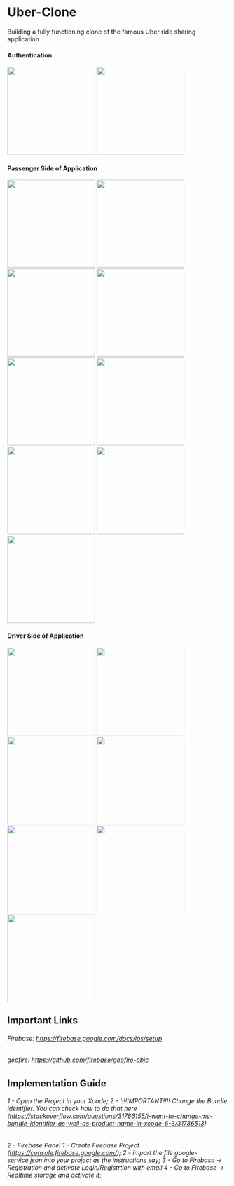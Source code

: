 # Uber-Clone
Building a fully functioning clone of the famous Uber ride sharing application


#### Authentication
<p float="left">
  <img src="https://raw.githubusercontent.com/Mohaaaa2012/Uber-Clone/master/ScreenShots/1-Login.jpeg" width="200" />
  <img src="https://raw.githubusercontent.com/Mohaaaa2012/Uber-Clone/master/ScreenShots/2-%20Signup.jpeg" width="200" />
</p>

#### Passenger Side of Application
<p float="left">
  <img src="https://raw.githubusercontent.com/Mohaaaa2012/Uber-Clone/master/ScreenShots/4-Passenger%20Home%20screen.jpeg" width="200" />
  <img src="https://raw.githubusercontent.com/Mohaaaa2012/Uber-Clone/master/ScreenShots/5-Side%20menu.jpeg" width="200" />
  <img src="https://raw.githubusercontent.com/Mohaaaa2012/Uber-Clone/master/ScreenShots/6-Settings%20Screen.jpeg" width="200" />
  <img src="https://raw.githubusercontent.com/Mohaaaa2012/Uber-Clone/master/ScreenShots/7-Input%20Ride%20screen.jpeg" width="200" />
  <img src="https://raw.githubusercontent.com/Mohaaaa2012/Uber-Clone/master/ScreenShots/8-Search%20for%20destination.jpeg" width="200" />
  <img src="https://raw.githubusercontent.com/Mohaaaa2012/Uber-Clone/master/ScreenShots/9-Passenger%20Request%20Ride.jpeg" width="200" />
  <img src="https://raw.githubusercontent.com/Mohaaaa2012/Uber-Clone/master/ScreenShots/10-Searching%20for%20driver.jpeg" width="200" />
  <img src="https://raw.githubusercontent.com/Mohaaaa2012/Uber-Clone/master/ScreenShots/13-Passenger%20waiting%20for%20driver.jpeg" width="200" />
  <img src="https://raw.githubusercontent.com/Mohaaaa2012/Uber-Clone/master/ScreenShots/18-Trip%20has%20been%20completed.jpeg" width="200" />
</p>

#### Driver Side of Application
<p float="left">
  <img src="https://raw.githubusercontent.com/Mohaaaa2012/Uber-Clone/master/ScreenShots/3-Driver%20Home%20screen.jpeg" width="200" />
  <img src="https://raw.githubusercontent.com/Mohaaaa2012/Uber-Clone/master/ScreenShots/11-Driver%20Accepting%20Screen.jpeg" width="200" />
  <img src="https://raw.githubusercontent.com/Mohaaaa2012/Uber-Clone/master/ScreenShots/12-Driver%20route%20to%20passenger.jpeg" width="200" />
  <img src="https://raw.githubusercontent.com/Mohaaaa2012/Uber-Clone/master/ScreenShots/14-Driver%20arrived%20to%20passenger.jpeg" width="200" />
  <img src="https://raw.githubusercontent.com/Mohaaaa2012/Uber-Clone/master/ScreenShots/15-Driver%20starts%20the%20trip.jpeg" width="200" />
  <img src="https://raw.githubusercontent.com/Mohaaaa2012/Uber-Clone/master/ScreenShots/16-Trip%20in%20progress.jpeg" width="200" />
  <img src="https://raw.githubusercontent.com/Mohaaaa2012/Uber-Clone/master/ScreenShots/17-Drop%20off%20passenger.jpeg" width="200" />
</p>

## Important Links

###### Firebase: https://firebase.google.com/docs/ios/setup
###### geofire: https://github.com/firebase/geofire-objc


## Implementation Guide
  ###### 1 - Open the Project in your Xcode; 2 - !!!!IMPORTANT!!!! Change the Bundle identifier. You can check how to do that here (https://stackoverflow.com/questions/31786155/i-want-to-change-my-bundle-identifier-as-well-as-product-name-in-xcode-6-3/31786513)
  ###### 2 - Firebase Panel 1 - Create Firebase Project (https://console.firebase.google.com/); 2 - import the file google-service.json into your project as the instructions say; 3 - Go to Firebase -> Registration and activate Login/Registrtion with email 4 - Go to Firebase -> Realtime storage and activate it;
  
